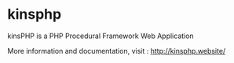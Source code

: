 # kinsphp
kinsPHP is a PHP Procedural Framework Web Application

More information and documentation, visit : http://kinsphp.website/
